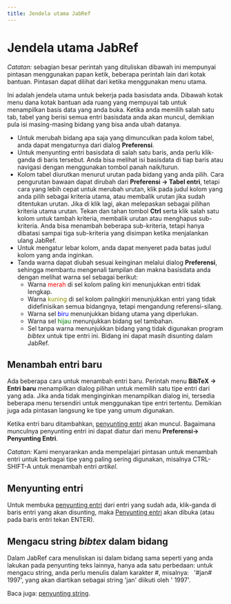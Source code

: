 ```yaml
---
title: Jendela utama JabRef
---
```


# Jendela utama JabRef

*Catatan:* sebagian besar perintah yang dituliskan dibawah ini mempunyai pintasan menggunakan papan ketik, beberapa perintah lain dari kotak bantuan. Pintasan dapat dilihat dari ketika menggunakan menu utama.

Ini adalah jendela utama untuk bekerja pada basisdata anda. Dibawah kotak menu dana kotak bantuan ada ruang yang mempuyai tab untuk menampilkan basis data yang anda buka. Ketika anda memilih salah satu tab, tabel yang berisi semua entri basisdata anda akan muncul, demikian pula isi masing-masing bidang yang bisa anda ubah datanya.

-   Untuk merubah bidang apa saja yang dimunculkan pada kolom tabel, anda dapat mengaturnya dari dialog **Preferensi**.
-   Untuk menyunting entri basisdata di salah satu baris, anda perlu klik-ganda di baris tersebut. Anda bisa melihat isi basisdata di tiap baris atau navigasi dengan menggunakan tombol panah naik/turun.
-   Kolom tabel diurutkan menurut urutan pada bidang yang anda pilih. Cara pengurutan bawaan dapat dirubah dari **Preferensi -&gt; Tabel entri**, tetapi cara yang lebih cepat untuk merubah urutan, klik pada judul kolom yang anda pilih sebagai kriteria utama, atau membalik urutan jika sudah ditentukan urutan. Jika di klik lagi, akan melepaskan sebagai pilihan kriteria utama urutan. Tekan dan tahan tombol **Ctrl** serta klik salah satu kolom untuk tambah kriteria, membalik urutan atau menghapus sub-kriteria. Anda bisa menambah beberapa sub-kriteria, tetapi hanya dibatasi sampai tiga sub-kriteria yang disimpan ketika menjalankan ulang JabRef.
-   Untuk mengatur lebar kolom, anda dapat menyeret pada batas judul kolom yang anda inginkan.
-   Tanda warna dapat diubah sesuai keinginan melalui dialog **Preferensi**, sehingga membantu mengenali tampilan dan makna basisdata anda dengan melihat warna sel sebagai berikut:
    -   Warna <span style="color: red">merah</span> di sel kolom paling kiri menunjukkan entri tidak lengkap.
    -   Warna <span style="color: #909000">kuning</span> di sel kolom palingkiri menunjukkan entri yang tidak didefinisikan semua bidangnya, tetapi mengandung referensi-silang.
    -   Warna sel <span style="color: blue">biru</span> menunjukkan bidang utama yang diperlukan.
    -   Warna sel <span style="color: green">hijau</span> menunjukkan bidang sel tambahan.
    -   Sel tanpa warna menunjukkan bidang yang tidak digunakan program *bibtex* untuk tipe entri ini. Bidang ini dapat masih disunting dalam JabRef.

## Menambah entri baru

Ada beberapa cara untuk menambah entri baru. Perintah menu **BibTeX -&gt; Entri baru** menampilkan dialog pilihan untuk memilih satu tipe entri dari yang ada. Jika anda tidak menginginkan menampilkan dialog ini, tersedia beberapa menu tersendiri untuk menggunakan tipe entri tertentu. Demikian juga ada pintasan langsung ke tipe yang umum digunakan.

Ketika entri baru ditambahkan, [penyunting entri](EntryEditorHelp) akan muncul. Bagaimana munculnya penyunting entri ini dapat diatur dari menu **Preferensi-&gt; Penyunting Entri**.

*Catatan:* Kami menyarankan anda mempelajari pintasan untuk menambah entri untuk berbagai tipe yang paling sering digunakan, misalnya CTRL-SHIFT-A untuk menambah entri *artikel*.

## Menyunting entri

Untuk membuka [penyunting entri](EntryEditorHelp) dari entri yang sudah ada, klik-ganda di baris entri yang akan disunting, maka [Penyunting entri](EntryEditorHelp) akan dibuka (atau pada baris entri tekan ENTER).

## Mengacu string *bibtex* dalam bidang

Dalam JabRef cara menuliskan isi dalam bidang sama seperti yang anda lakukan pada penyunting teks lainnya, hanya ada satu perbedaan: untuk mengacu string, anda perlu menulis dalam karakter \#, misalnya:
  '\#jan\# 1997',
yang akan diartikan sebagai string 'jan' diikuti oleh ' 1997'.

Baca juga: [penyunting string](StringEditorHelp).
